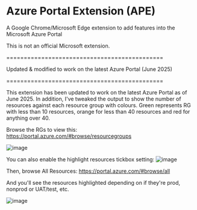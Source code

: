 # Azure Portal Extension (APE)

A Google Chrome/Microsoft Edge extension to add features into the Microsoft Azure Portal


This is not an official Microsoft extension.


=============================================

Updated & modified to work on the latest Azure Portal (June 2025)

=============================================

This extension has been updated to work on the latest Azure Portal as of June 2025. In addition, I've tweaked the output to show the number of resources against each resource group with colours. Green represents RG with less than 10 resources, orange for less than 40 resources and red for anything over 40.

Browse the RGs to view this:
https://portal.azure.com/#browse/resourcegroups

![image](https://github.com/user-attachments/assets/b3adeef0-da7d-4271-9185-76c2397e8ab6)

You can also enable the highlight resources tickbox setting:
![image](https://github.com/user-attachments/assets/7028193a-a451-473a-986d-149d92eb63d9)

Then, browse All Resources:
https://portal.azure.com/#browse/all

And you'll see the resources highlighted depending on if they're prod, nonprod or UAT/test, etc.

![image](https://github.com/user-attachments/assets/e156efc6-1387-4a9f-a573-bd3f94868d5d)
